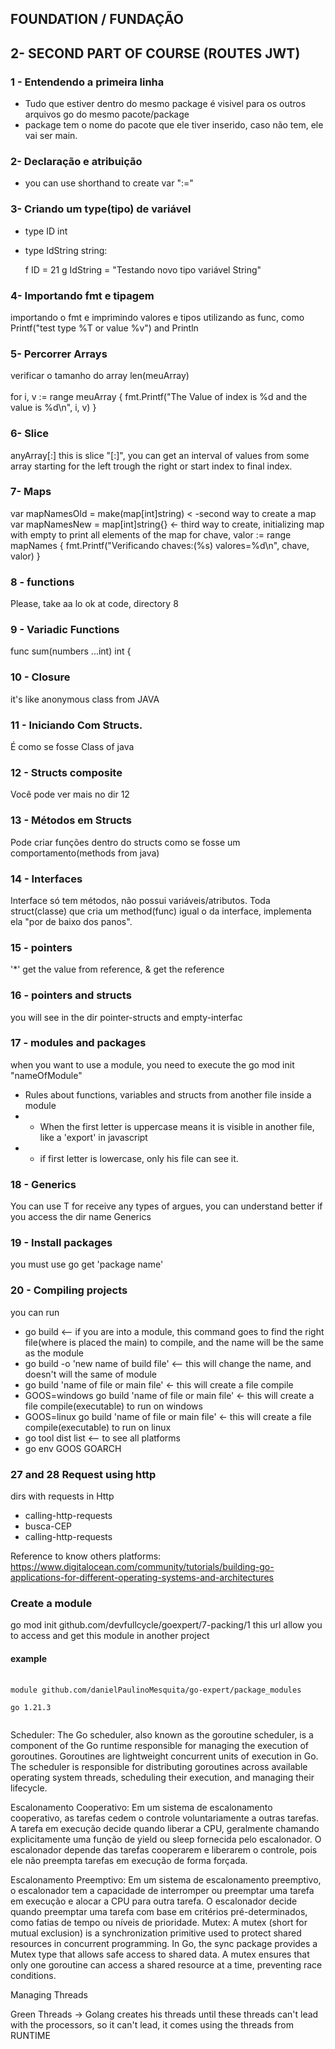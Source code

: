 ## FOUNDATION / FUNDAÇÃO

## 2- SECOND PART OF COURSE (ROUTES JWT)

### 1 - Entendendo a primeira linha
* Tudo que estiver dentro do mesmo package é visivel para os outros arquivos go do mesmo pacote/package
* package tem o nome do pacote que ele tiver inserido, caso não tem, ele vai ser main.

### 2- Declaração e atribuição
* you can use shorthand to create var ":="

### 3- Criando um type(tipo) de variável
* type ID int
* type IdString string:

  f ID      = 21
  g IdString = "Testando novo tipo variável String"


### 4- Importando fmt e tipagem
importando o fmt e imprimindo valores e tipos utilizando as func, como
Printf("test type %T or value %v")  and Println

### 5- Percorrer Arrays
verificar o tamanho do array len(meuArray) <br />  
for i, v := range meuArray {
fmt.Printf("The Value of index is %d and the value is %d\n", i, v)
}

### 6- Slice
anyArray[:] this is slice "[:]", you can get an interval of values from some array
starting for the left trough the right or start index to final index.

### 7- Maps
var mapNamesOld = make(map[int]string) < -second way to create a map
var mapNamesNew = map[int]string{} <- third way to create, initializing map with empty
to print all elements of the map
for chave, valor := range mapNames {
fmt.Printf("Verificando chaves:(%s) valores=%d\n", chave, valor)
}

### 8 - functions
Please, take aa lo ok at code, directory 8

### 9 - Variadic Functions
func sum(numbers ...int) int {

### 10 - Closure
it's like anonymous class from JAVA


### 11 - Iniciando Com Structs.
É como se fosse Class of java

### 12 - Structs composite
Você pode ver mais no dir 12

### 13 - Métodos em Structs
Pode criar funções dentro do structs como se fosse um comportamento(methods from java)

### 14 - Interfaces
Interface só tem métodos, não possui variáveis/atributos. Toda struct(classe)
que cria um method(func) igual o da interface, implementa ela "por de baixo dos panos".

### 15 - pointers
'*' get the value from reference, & get the reference 

### 16 - pointers and structs
you will see in the dir pointer-structs and empty-interfac

### 17 - modules and packages
when you want to use a module, you need to execute the go mod init "nameOfModule"
- Rules about functions, variables and structs from another file inside a module
- - When the first letter is uppercase means it is visible in another file, like a 'export' in javascript
- - if first letter is lowercase, only his file can see it. 

### 18 - Generics
You can use T for receive any types of argues, you can understand better if you access the dir name Generics

### 19 - Install packages
you must use go get 'package name' 

### 20 - Compiling projects
you can run 
* go build <-- if you are into a module, this command goes to find the right file(where is placed the main) to compile, and the name will be the same as the module
* go build -o 'new name of build file' <-- this will change the name, and doesn't will the same of module
* go build 'name of file or main file' <- this will create a file compile 
* GOOS=windows go build 'name of file or main file' <- this will create a file compile(executable) to run on windows
* GOOS=linux go build 'name of file or main file' <- this will create a file compile(executable) to run on linux
* go tool dist list <-- to see all platforms
* go env GOOS GOARCH


### 27 and 28 Request using http
dirs with requests in Http 
* calling-http-requests
* busca-CEP
* calling-http-requests

Reference to know others platforms:
https://www.digitalocean.com/community/tutorials/building-go-applications-for-different-operating-systems-and-architectures


### Create a module
go mod init github.com/devfullcycle/goexpert/7-packing/1
this url allow you to access and get this module in another project

####  example
<pre>
    <code>
module github.com/danielPaulinoMesquita/go-expert/package_modules

go 1.21.3
    </code>
</pre>

Scheduler:
The Go scheduler, also known as the goroutine scheduler, is a component of the Go runtime responsible for managing the execution of goroutines. 
Goroutines are lightweight concurrent units of execution in Go. 
The scheduler is responsible for distributing goroutines across available operating system threads, scheduling their execution, and managing their lifecycle.

Escalonamento Cooperativo:
Em um sistema de escalonamento cooperativo, as tarefas cedem o controle voluntariamente a outras tarefas. 
A tarefa em execução decide quando liberar a CPU, geralmente chamando explicitamente uma função de yield ou sleep fornecida pelo escalonador. 
O escalonador depende das tarefas cooperarem e liberarem o controle, pois ele não preempta tarefas em execução de forma forçada.

Escalonamento Preemptivo:
Em um sistema de escalonamento preemptivo, o escalonador tem a capacidade de interromper ou preemptar uma tarefa em execução e alocar a CPU para outra tarefa. 
O escalonador decide quando preemptar uma tarefa com base em critérios pré-determinados, como fatias de tempo ou níveis de prioridade.
Mutex:
A mutex (short for mutual exclusion) is a synchronization primitive used to protect shared resources in concurrent programming. 
In Go, the sync package provides a Mutex type that allows safe access to shared data.
A mutex ensures that only one goroutine can access a shared resource at a time, preventing race conditions.


Managing Threads 

Green Threads -> Golang creates his threads until these threads can't lead with the processors,
so it can't lead, it comes using the threads from RUNTIME